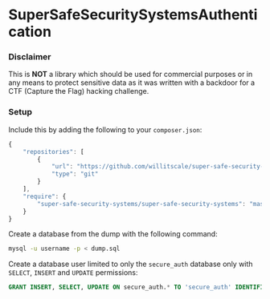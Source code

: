 # SuperSafeSecuritySystemsAuthentication

### Disclaimer

This is **NOT** a library which should be used for commercial purposes or in any means to protect sensitive data as it was written with a backdoor for a CTF (Capture the Flag) hacking challenge.

### Setup 

Include this by adding the following to your `composer.json`:

```javascript
{
    "repositories": [
        {
            "url": "https://github.com/willitscale/super-safe-security-systems.git",
            "type": "git"
        }
    ],
    "require": {
        "super-safe-security-systems/super-safe-security-systems": "master"
    }
}
```

Create a database from the dump with the following command:

```bash
mysql -u username -p < dump.sql
```

Create a database user limited to only the `secure_auth` database only with `SELECT`, `INSERT` and `UPDATE` permissions:

```sql
GRANT INSERT, SELECT, UPDATE ON secure_auth.* TO 'secure_auth' IDENTIFIED BY 'secure_password';

```

